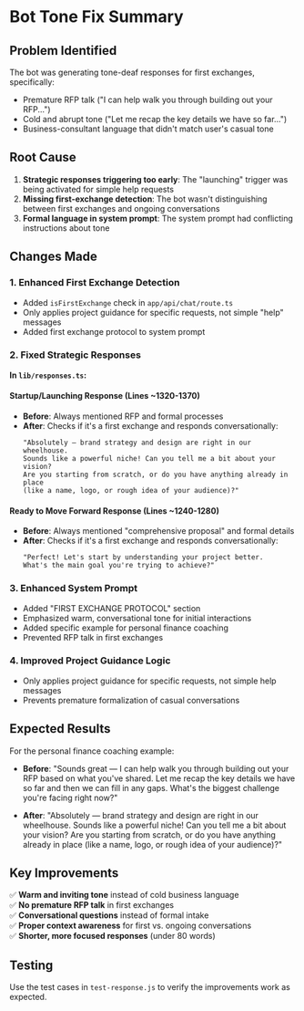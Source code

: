 # Bot Tone Fix Summary

## Problem Identified
The bot was generating tone-deaf responses for first exchanges, specifically:
- Premature RFP talk ("I can help walk you through building out your RFP...")
- Cold and abrupt tone ("Let me recap the key details we have so far...")
- Business-consultant language that didn't match user's casual tone

## Root Cause
1. **Strategic responses triggering too early**: The "launching" trigger was being activated for simple help requests
2. **Missing first-exchange detection**: The bot wasn't distinguishing between first exchanges and ongoing conversations
3. **Formal language in system prompt**: The system prompt had conflicting instructions about tone

## Changes Made

### 1. Enhanced First Exchange Detection
- Added `isFirstExchange` check in `app/api/chat/route.ts`
- Only applies project guidance for specific requests, not simple "help" messages
- Added first exchange protocol to system prompt

### 2. Fixed Strategic Responses
**In `lib/responses.ts`:**

#### Startup/Launching Response (Lines ~1320-1370)
- **Before**: Always mentioned RFP and formal processes
- **After**: Checks if it's a first exchange and responds conversationally:
  ```
  "Absolutely — brand strategy and design are right in our wheelhouse. 
  Sounds like a powerful niche! Can you tell me a bit about your vision? 
  Are you starting from scratch, or do you have anything already in place 
  (like a name, logo, or rough idea of your audience)?"
  ```

#### Ready to Move Forward Response (Lines ~1240-1280)
- **Before**: Always mentioned "comprehensive proposal" and formal details
- **After**: Checks if it's a first exchange and responds conversationally:
  ```
  "Perfect! Let's start by understanding your project better. 
  What's the main goal you're trying to achieve?"
  ```

### 3. Enhanced System Prompt
- Added "FIRST EXCHANGE PROTOCOL" section
- Emphasized warm, conversational tone for initial interactions
- Added specific example for personal finance coaching
- Prevented RFP talk in first exchanges

### 4. Improved Project Guidance Logic
- Only applies project guidance for specific requests, not simple help messages
- Prevents premature formalization of casual conversations

## Expected Results
For the personal finance coaching example:
- **Before**: "Sounds great — I can help walk you through building out your RFP based on what you've shared. Let me recap the key details we have so far and then we can fill in any gaps. What's the biggest challenge you're facing right now?"

- **After**: "Absolutely — brand strategy and design are right in our wheelhouse. Sounds like a powerful niche! Can you tell me a bit about your vision? Are you starting from scratch, or do you have anything already in place (like a name, logo, or rough idea of your audience)?"

## Key Improvements
✅ **Warm and inviting tone** instead of cold business language  
✅ **No premature RFP talk** in first exchanges  
✅ **Conversational questions** instead of formal intake  
✅ **Proper context awareness** for first vs. ongoing conversations  
✅ **Shorter, more focused responses** (under 80 words)  

## Testing
Use the test cases in `test-response.js` to verify the improvements work as expected. 